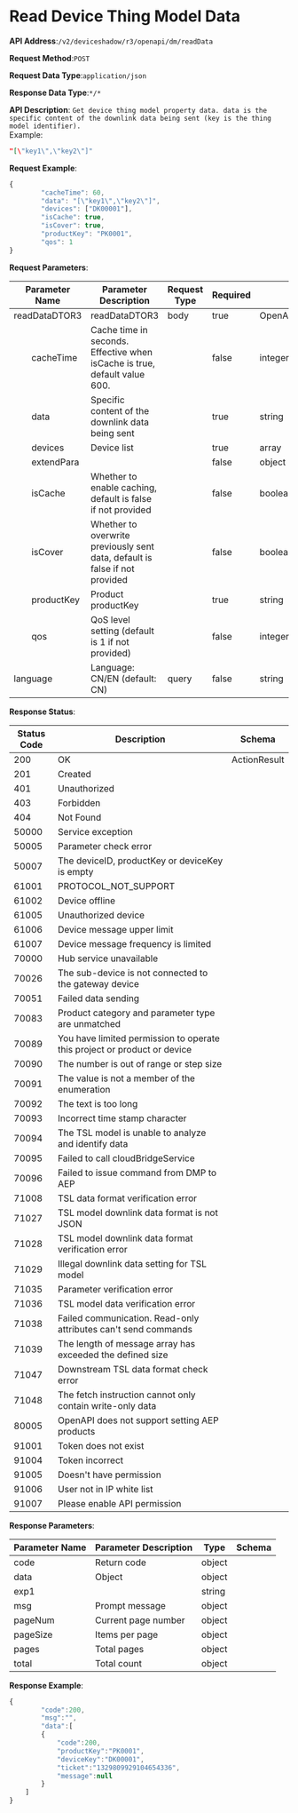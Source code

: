 # Read Device Thing Model Data


**API Address**:`/v2/deviceshadow/r3/openapi/dm/readData`


**Request Method**:`POST`


**Request Data Type**:`application/json`


**Response Data Type**:`*/*`


**API Description**: `Get device thing model property data. data is the specific content of the downlink data being sent (key is the thing model identifier).`
<br/>Example:
```json
"[\"key1\",\"key2\"]"
```



**Request Example**:


```javascript
{
        "cacheTime": 60,
        "data": "[\"key1\",\"key2\"]",
        "devices": ["DK00001"],
        "isCache": true,
        "isCover": true,
        "productKey": "PK0001",
        "qos": 1
}
```

**Request Parameters**:


| Parameter Name        | Parameter Description                                         | Request Type | Required | Data Type          | Schema                |
| --------------------- | ------------------------------------------------------------- | ------------ | -------- | ----------------- | --------------------- |
| readDataDTOR3         | readDataDTOR3                                                 | body         | true     | OpenApiSendTslDataDTO | OpenApiSendTslDataDTO |
| &emsp;&emsp;cacheTime | Cache time in seconds. Effective when isCache is true, default value 600. |              | false    | integer(int64)     |                       |
| &emsp;&emsp;data      | Specific content of the downlink data being sent              |              | true     | string             |                       |
| &emsp;&emsp;devices   | Device list                                                   |              | true     | array              | string                |
| &emsp;&emsp;extendPara|                                                               |              | false    | object             |                       |
| &emsp;&emsp;isCache   | Whether to enable caching, default is false if not provided   |              | false    | boolean            |                       |
| &emsp;&emsp;isCover   | Whether to overwrite previously sent data, default is false if not provided |          | false    | boolean            |                       |
| &emsp;&emsp;productKey| Product productKey                                            |              | true     | string             |                       |
| &emsp;&emsp;qos       | QoS level setting (default is 1 if not provided)              |              | false    | integer(int32)     |                       |
| language              | Language: CN/EN (default: CN)                                 | query        | false    | string             |                       |


**Response Status**:


| Status Code | Description                                                  | Schema       |
| ----------- | ------------------------------------------------------------ | ------------ |
| 200         | OK                                                           | ActionResult |
| 201         | Created                                                      |              |
| 401         | Unauthorized                                                 |              |
| 403         | Forbidden                                                    |              |
| 404         | Not Found                                                    |              |
| 50000       | Service exception                                            |              |
| 50005       | Parameter check error                                        |              |
| 50007       | The deviceID, productKey or deviceKey is empty               |              |
| 61001       | PROTOCOL_NOT_SUPPORT                                         |              |
| 61002       | Device offline                                               |              |
| 61005       | Unauthorized device                                          |              |
| 61006       | Device message upper limit                                   |              |
| 61007       | Device message frequency is limited                          |              |
| 70000       | Hub service unavailable                                      |              |
| 70026       | The sub-device is not connected to the gateway device        |              |
| 70051       | Failed data sending                                          |              |
| 70083       | Product category and parameter type are unmatched            |              |
| 70089       | You have limited permission to operate this project or product or device |              |
| 70090       | The number is out of range or step size                      |              |
| 70091       | The value is not a member of the enumeration                 |              |
| 70092       | The text is too long                                         |              |
| 70093       | Incorrect time stamp character                               |              |
| 70094       | The TSL model is unable to analyze and identify data         |              |
| 70095       | Failed to call cloudBridgeService                            |              |
| 70096       | Failed to issue command from DMP to AEP                      |              |
| 71008       | TSL data format verification error                           |              |
| 71027       | TSL model downlink data format is not JSON                   |              |
| 71028       | TSL model downlink data format verification error            |              |
| 71029       | Illegal downlink data setting for TSL model                  |              |
| 71035       | Parameter verification error                                 |              |
| 71036       | TSL model data verification error                            |              |
| 71038       | Failed communication. Read-only attributes can't send commands |              |
| 71039       | The length of message array has exceeded the defined size    |              |
| 71047       | Downstream TSL data format check error                       |              |
| 71048       | The fetch instruction cannot only contain write-only data    |              |
| 80005       | OpenAPI does not support setting AEP products                |              |
| 91001       | Token does not exist                                         |              |
| 91004       | Token incorrect                                              |              |
| 91005       | Doesn't have permission                                      |              |
| 91006       | User not in IP white list                                    |              |
| 91007       | Please enable API permission                                 |              |


**Response Parameters**:


| Parameter Name | Parameter Description | Type   | Schema |
| -------------- | --------------------- | ------ | ------ |
| code           | Return code           | object |        |
| data           | Object                | object |        |
| exp1           |                       | string |        |
| msg            | Prompt message        | object |        |
| pageNum        | Current page number   | object |        |
| pageSize       | Items per page        | object |        |
| pages          | Total pages           | object |        |
| total          | Total count           | object |        |


**Response Example**:
```javascript
{
        "code":200,
        "msg":"",
        "data":[
        {
            "code":200,
            "productKey":"PK0001",
            "deviceKey":"DK00001",
            "ticket":"1329809929104654336",
            "message":null
        }
    ]
}
```
